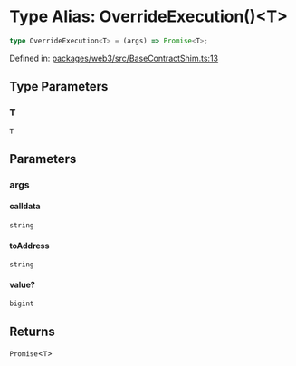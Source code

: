 # Type Alias: OverrideExecution()\<T\>

```ts
type OverrideExecution<T> = (args) => Promise<T>;
```

Defined in: [packages/web3/src/BaseContractShim.ts:13](https://github.com/towns-protocol/towns/blob/0db1fd0ac7258e8db8cedfb6183e8eade8284fa1/packages/web3/src/BaseContractShim.ts#L13)

## Type Parameters

### T

`T`

## Parameters

### args

#### calldata

`string`

#### toAddress

`string`

#### value?

`bigint`

## Returns

`Promise`\<`T`\>
